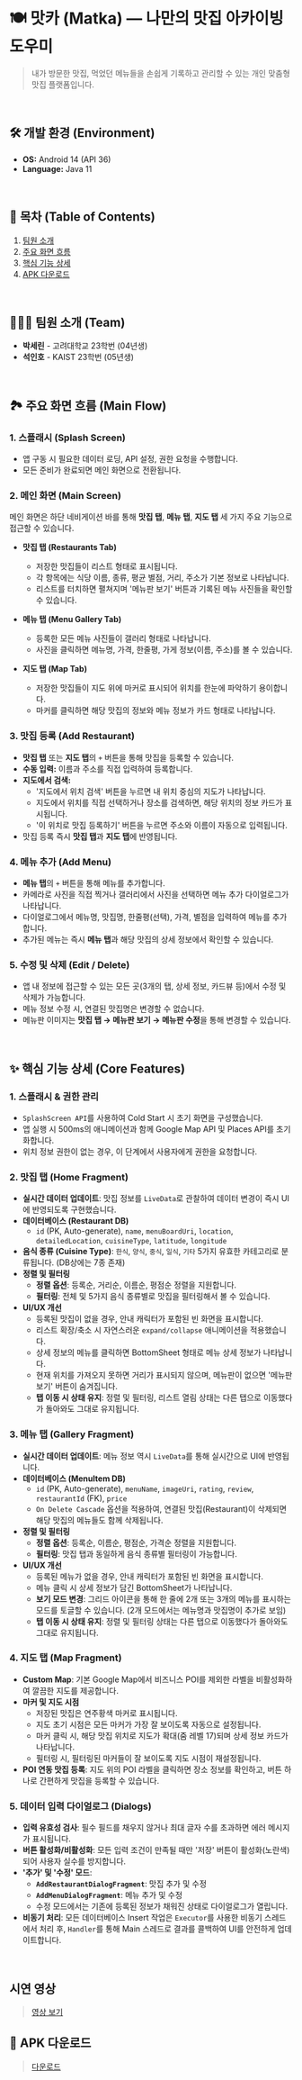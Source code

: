 # 🍽️ 맛카 (Matka) ― 나만의 맛집 아카이빙 도우미

> 내가 방문한 맛집, 먹었던 메뉴들을 손쉽게 기록하고 관리할 수 있는 개인 맞춤형 맛집 플랫폼입니다.

<br>

## 🛠️ 개발 환경 (Environment)
- **OS:** Android 14 (API 36)
- **Language:** Java 11

<br>

## 📝 목차 (Table of Contents)
1. [팀원 소개](#-팀원-소개-team)
2. [주요 화면 흐름](#-주요-화면-흐름-main-flow)
3. [핵심 기능 상세](#-핵심-기능-상세-core-features)
4. [APK 다운로드](#-apk-다운로드)

<br>

## 🧑‍🤝‍🧑 팀원 소개 (Team)

- **박세린** - 고려대학교 23학번 (04년생)
- **석인호** - KAIST 23학번 (05년생)

<br>

## 🏞️ 주요 화면 흐름 (Main Flow)

### 1. 스플래시 (Splash Screen)
- 앱 구동 시 필요한 데이터 로딩, API 설정, 권한 요청을 수행합니다.
- 모든 준비가 완료되면 메인 화면으로 전환됩니다.

### 2. 메인 화면 (Main Screen)
메인 화면은 하단 네비게이션 바를 통해 **맛집 탭**, **메뉴 탭**, **지도 탭** 세 가지 주요 기능으로 접근할 수 있습니다.

- **맛집 탭 (Restaurants Tab)**
    - 저장한 맛집들이 리스트 형태로 표시됩니다.
    - 각 항목에는 식당 이름, 종류, 평균 별점, 거리, 주소가 기본 정보로 나타납니다.
    - 리스트를 터치하면 펼쳐지며 '메뉴판 보기' 버튼과 기록된 메뉴 사진들을 확인할 수 있습니다.

- **메뉴 탭 (Menu Gallery Tab)**
    - 등록한 모든 메뉴 사진들이 갤러리 형태로 나타납니다.
    - 사진을 클릭하면 메뉴명, 가격, 한줄평, 가게 정보(이름, 주소)를 볼 수 있습니다.

- **지도 탭 (Map Tab)**
    - 저장한 맛집들이 지도 위에 마커로 표시되어 위치를 한눈에 파악하기 용이합니다.
    - 마커를 클릭하면 해당 맛집의 정보와 메뉴 정보가 카드 형태로 나타납니다.

### 3. 맛집 등록 (Add Restaurant)
- **맛집 탭** 또는 **지도 탭**의 `+` 버튼을 통해 맛집을 등록할 수 있습니다.
- **수동 입력:** 이름과 주소를 직접 입력하여 등록합니다.
- **지도에서 검색:**
    - '지도에서 위치 검색' 버튼을 누르면 내 위치 중심의 지도가 나타납니다.
    - 지도에서 위치를 직접 선택하거나 장소를 검색하면, 해당 위치의 정보 카드가 표시됩니다.
    - '이 위치로 맛집 등록하기' 버튼을 누르면 주소와 이름이 자동으로 입력됩니다.
- 맛집 등록 즉시 **맛집 탭**과 **지도 탭**에 반영됩니다.

### 4. 메뉴 추가 (Add Menu)
- **메뉴 탭**의 `+` 버튼을 통해 메뉴를 추가합니다.
- 카메라로 사진을 직접 찍거나 갤러리에서 사진을 선택하면 메뉴 추가 다이얼로그가 나타납니다.
- 다이얼로그에서 메뉴명, 맛집명, 한줄평(선택), 가격, 별점을 입력하여 메뉴를 추가합니다.
- 추가된 메뉴는 즉시 **메뉴 탭**과 해당 맛집의 상세 정보에서 확인할 수 있습니다.

### 5. 수정 및 삭제 (Edit / Delete)
- 앱 내 정보에 접근할 수 있는 모든 곳(3개의 탭, 상세 정보, 카드뷰 등)에서 수정 및 삭제가 가능합니다.
- 메뉴 정보 수정 시, 연결된 맛집명은 변경할 수 없습니다.
- 메뉴판 이미지는 **맛집 탭 → 메뉴판 보기 → 메뉴판 수정**을 통해 변경할 수 있습니다.

<br>

## ✨ 핵심 기능 상세 (Core Features)

### 1. 스플래시 & 권한 관리
- `SplashScreen API`를 사용하여 Cold Start 시 초기 화면을 구성했습니다.
- 앱 실행 시 500ms의 애니메이션과 함께 Google Map API 및 Places API를 초기화합니다.
- 위치 정보 권한이 없는 경우, 이 단계에서 사용자에게 권한을 요청합니다.

### 2. 맛집 탭 (Home Fragment)
- **실시간 데이터 업데이트**: 맛집 정보를 `LiveData`로 관찰하여 데이터 변경이 즉시 UI에 반영되도록 구현했습니다.
- **데이터베이스 (Restaurant DB)**
    - `id` (PK, Auto-generate), `name`, `menuBoardUri`, `location`, `detailedLocation`, `cuisineType`, `latitude`, `longitude`
- **음식 종류 (Cuisine Type)**: `한식`, `양식`, `중식`, `일식`, `기타` 5가지 유효한 카테고리로 분류됩니다. (DB상에는 7종 존재)
- **정렬 및 필터링**
    - **정렬 옵션**: 등록순, 거리순, 이름순, 평점순 정렬을 지원합니다.
    - **필터링**: 전체 및 5가지 음식 종류별로 맛집을 필터링해서 볼 수 있습니다.
- **UI/UX 개선**
    - 등록된 맛집이 없을 경우, 안내 캐릭터가 포함된 빈 화면을 표시합니다.
    - 리스트 확장/축소 시 자연스러운 `expand/collapse` 애니메이션을 적용했습니다.
    - 상세 정보의 메뉴를 클릭하면 BottomSheet 형태로 메뉴 상세 정보가 나타납니다.
    - 현재 위치를 가져오지 못하면 거리가 표시되지 않으며, 메뉴판이 없으면 '메뉴판 보기' 버튼이 숨겨집니다.
    - **탭 이동 시 상태 유지**: 정렬 및 필터링, 리스트 열림 상태는 다른 탭으로 이동했다가 돌아와도 그대로 유지됩니다.

### 3. 메뉴 탭 (Gallery Fragment)
- **실시간 데이터 업데이트**: 메뉴 정보 역시 `LiveData`를 통해 실시간으로 UI에 반영됩니다.
- **데이터베이스 (MenuItem DB)**
    - `id` (PK, Auto-generate), `menuName`, `imageUri`, `rating`, `review`, `restaurantId` (FK), `price`
    - `On Delete Cascade` 옵션을 적용하여, 연결된 맛집(Restaurant)이 삭제되면 해당 맛집의 메뉴들도 함께 삭제됩니다.
- **정렬 및 필터링**
    - **정렬 옵션**: 등록순, 이름순, 평점순, 가격순 정렬을 지원합니다.
    - **필터링**: 맛집 탭과 동일하게 음식 종류별 필터링이 가능합니다.
- **UI/UX 개선**
    - 등록된 메뉴가 없을 경우, 안내 캐릭터가 포함된 빈 화면을 표시합니다.
    - 메뉴 클릭 시 상세 정보가 담긴 BottomSheet가 나타납니다.
    - **보기 모드 변경**: 그리드 아이콘을 통해 한 줄에 2개 또는 3개의 메뉴를 표시하는 모드를 토글할 수 있습니다. (2개 모드에서는 메뉴명과 맛집명이 추가로 보임)
    - **탭 이동 시 상태 유지**: 정렬 및 필터링 상태는 다른 탭으로 이동했다가 돌아와도 그대로 유지됩니다.

### 4. 지도 탭 (Map Fragment)
- **Custom Map**: 기본 Google Map에서 비즈니스 POI를 제외한 라벨을 비활성화하여 깔끔한 지도를 제공합니다.
- **마커 및 지도 시점**
    - 저장된 맛집은 연주황색 마커로 표시됩니다.
    - 지도 초기 시점은 모든 마커가 가장 잘 보이도록 자동으로 설정됩니다.
    - 마커 클릭 시, 해당 맛집 위치로 지도가 확대(줌 레벨 17)되며 상세 정보 카드가 나타납니다.
    - 필터링 시, 필터링된 마커들이 잘 보이도록 지도 시점이 재설정됩니다.
- **POI 연동 맛집 등록**: 지도 위의 POI 라벨을 클릭하면 장소 정보를 확인하고, 버튼 하나로 간편하게 맛집을 등록할 수 있습니다.

### 5. 데이터 입력 다이얼로그 (Dialogs)
- **입력 유효성 검사**: 필수 필드를 채우지 않거나 최대 글자 수를 초과하면 에러 메시지가 표시됩니다.
- **버튼 활성화/비활성화**: 모든 입력 조건이 만족될 때만 '저장' 버튼이 활성화(노란색)되어 사용자 실수를 방지합니다.
- **'추가' 및 '수정' 모드**:
    - **`AddRestaurantDialogFragment`**: 맛집 추가 및 수정
    - **`AddMenuDialogFragment`**: 메뉴 추가 및 수정
    - 수정 모드에서는 기존에 등록된 정보가 채워진 상태로 다이얼로그가 열립니다.
- **비동기 처리**: 모든 데이터베이스 Insert 작업은 `Executor`를 사용한 비동기 스레드에서 처리 후, `Handler`를 통해 Main 스레드로 결과를 콜백하여 UI를 안전하게 업데이트합니다.

<br>

## 시연 영상
> [영상 보기](https://youtube.com/shorts/oJj2K_SgdtU?feature=share)

## 📲 APK 다운로드
> [다운로드](https://drive.google.com/file/d/1hqpBxtxvWlzr6yBqzPzfLHLeG9gbO47X/view?usp=sharing)
